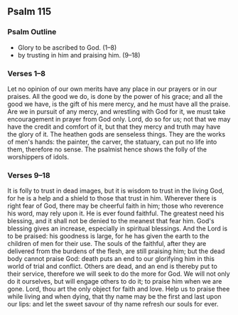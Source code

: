 ## Psalm 115

### Psalm Outline

- Glory to be ascribed to God. (1–8)
- by trusting in him and praising him. (9–18)

### Verses 1–8

Let no opinion of our own merits have any place in our prayers or in our praises. All the good we do, is done by the power of his grace; and all the good we have, is the gift of his mere mercy, and he must have all the praise. Are we in pursuit of any mercy, and wrestling with God for it, we must take encouragement in prayer from God only. Lord, do so for us; not that we may have the credit and comfort of it, but that they mercy and truth may have the glory of it. The heathen gods are senseless things. They are the works of men's hands: the painter, the carver, the statuary, can put no life into them, therefore no sense. The psalmist hence shows the folly of the worshippers of idols.

### Verses 9–18

It is folly to trust in dead images, but it is wisdom to trust in the living God, for he is a help and a shield to those that trust in him. Wherever there is right fear of God, there may be cheerful faith in him; those who reverence his word, may rely upon it. He is ever found faithful. The greatest need his blessing, and it shall not be denied to the meanest that fear him. God's blessing gives an increase, especially in spiritual blessings. And the Lord is to be praised: his goodness is large, for he has given the earth to the children of men for their use. The souls of the faithful, after they are delivered from the burdens of the flesh, are still praising him; but the dead body cannot praise God: death puts an end to our glorifying him in this world of trial and conflict. Others are dead, and an end is thereby put to their service, therefore we will seek to do the more for God. We will not only do it ourselves, but will engage others to do it; to praise him when we are gone. Lord, thou art the only object for faith and love. Help us to praise thee while living and when dying, that thy name may be the first and last upon our lips: and let the sweet savour of thy name refresh our souls for ever.

